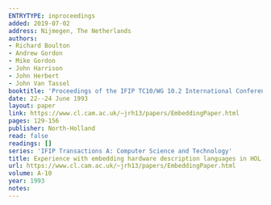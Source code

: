 ```yaml
---
ENTRYTYPE: inproceedings
added: 2019-07-02
address: Nijmegen, The Netherlands
authors:
- Richard Boulton
- Andrew Gordon
- Mike Gordon
- John Harrison
- John Herbert
- John Van Tassel
booktitle: 'Proceedings of the IFIP TC10/WG 10.2 International Conference on Theorem Provers in Circuit Design: Theory, Practice and Experience'
date: 22--24 June 1993
layout: paper
link: https://www.cl.cam.ac.uk/~jrh13/papers/EmbeddingPaper.html
pages: 129-156
publisher: North-Holland
read: false
readings: []
series: 'IFIP Transactions A: Computer Science and Technology'
title: Experience with embedding hardware description languages in HOL
url: https://www.cl.cam.ac.uk/~jrh13/papers/EmbeddingPaper.html
volume: A-10
year: 1993
notes:
---
```

